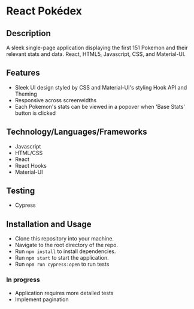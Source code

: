 # React Pokédex

## Description
A sleek single-page application displaying the first 151 Pokemon and their relevant stats and data. React, HTML5, Javascript, CSS, and Material-UI.

## Features
- Sleek UI design styled by CSS and Material-UI's styling Hook API and Theming
- Responsive across screenwidths
- Each Pokemon's stats can be viewed in a popover when 'Base Stats' button is clicked

## Technology/Languages/Frameworks
- Javascript
- HTML/CSS
- React
- React Hooks
- Material-UI

## Testing
- Cypress

## Installation and Usage
- Clone this repository into your machine.
- Navigate to the root directory of the repo.
- Run ```npm install``` to install dependencies.
- Run ```npm start``` to start the application.
- Run ```npm run cypress:open``` to run tests

### In progress
- Application requires more detailed tests
- Implement pagination 